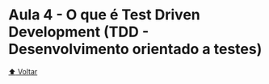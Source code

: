 # Aula 4 - O que é Test Driven Development (TDD - Desenvolvimento orientado a testes)

[:arrow_up: Voltar](https://github.com/Geofisicando/C-orientado-a-testes#%C3%ADndice)
